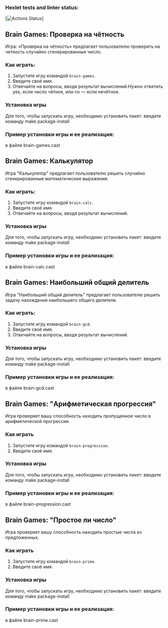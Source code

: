 ### Hexlet tests and linter status:
[![Actions Status](https://github.com/vlrkors/python-project-49/actions/workflows/hexlet-check.yml/badge.svg)]


## Brain Games: Проверка на чётность

Игра: «Проверка на чётность» предлагает пользователю проверить на четность случайно сгенерированные число.
### Как играть:
1. Запустите игру командой `brain-games`.
2. Введите своё имя.
3. Отвечайте на вопросы, вводя результат вычислений.Нужно ответить yes, если число чётное, или no — если нечётное.
### Установка игры
Для того, чтобы запускать игру, необходимо установить пакет: введите команду make package-install

### Пример установки игры и ее реализация:
в файле brain-games.cast


## Brain Games: Калькулятор

Игра "Калькулятор" предлагает пользователю решить случайно сгенерированные математические выражения.

### Как играть:
1. Запустите игру командой `brain-calc`.
2. Введите своё имя.
3. Отвечайте на вопросы, вводя результат вычислений.

### Установка игры
Для того, чтобы запускать игру, необходимо установить пакет: введите команду make package-install

### Пример установки игры и ее реализация:
в файле brain-calc.cast




## Brain Games: Наибольший общий делитель

Игра "Наибольший общий делитель" предлагает пользователю решить задачу нахождения наибольшего общего делителя.

### Как играть:
1. Запустите игру командой `brain-gcd`.
2. Введите своё имя.
3. Отвечайте на вопросы, вводя результат вычислений.

### Установка игры
Для того, чтобы запускать игру, необходимо установить пакет: введите команду make package-install

### Пример установки игры и ее реализация:
в файле brain-gcd.cast


## Brain Games: "Арифметическая прогрессия"

Игра проверяет вашу способность находить пропущенное число в арифметической прогрессии.

### Как играть

1. Запустите игру командой `brain-progression`.
2. Введите своё имя.

### Установка игры
Для того, чтобы запускать игру, необходимо установить пакет: введите команду make package-install

### Пример установки игры и ее реализация:
в файле brain-progression.cast

## Brain Games: "Простое ли число"

Игра проверяет вашу способность находить простые числа из предложенных.

### Как играть

1. Запустите игру командой `brain-prime`.
2. Введите своё имя.

### Установка игры
Для того, чтобы запускать игру, необходимо установить пакет: введите команду make package-install

### Пример установки игры и ее реализация:
в файле brain-prime.cast